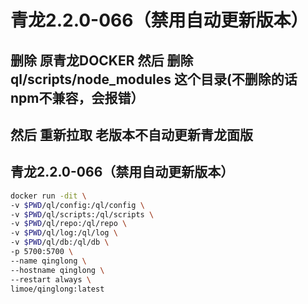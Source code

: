 # 青龙2.2.0-066（禁用自动更新版本）

## 删除 原青龙DOCKER 然后 删除 ql/scripts/node_modules 这个目录(不删除的话 npm不兼容，会报错）

## 然后 重新拉取 老版本不自动更新青龙面版

## 青龙2.2.0-066（禁用自动更新版本）

``` sh
docker run -dit \
-v $PWD/ql/config:/ql/config \
-v $PWD/ql/scripts:/ql/scripts \
-v $PWD/ql/repo:/ql/repo \
-v $PWD/ql/log:/ql/log \
-v $PWD/ql/db:/ql/db \
-p 5700:5700 \
--name qinglong \
--hostname qinglong \
--restart always \
limoe/qinglong:latest
```
